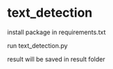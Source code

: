 # text_detection
install package in requirements.txt

run text_detection.py

result will be saved in result folder
